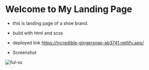 ﻿# Welcome to My Landing Page

- this is landing page of a shoe brand.
- build with html and scss
- deployed link https://incredible-gingersnap-ab3741.netlify.app/

- Screenshot

![ful-ss](https://github.com/syedsohel22/mynewlp.github.io/assets/83800834/dcba5f32-2853-4ee9-bb42-8bdd75ac4e3e)
